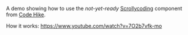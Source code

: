 A demo showing how to use the _not-yet-ready_ [Scrollycoding](https://www.npmjs.com/package/@code-hike/scrollycoding) component from [Code Hike](https://codehike.org).

How it works: https://www.youtube.com/watch?v=7O2b7vfk-mo
